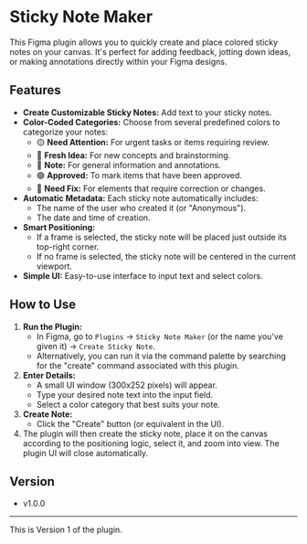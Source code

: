 # Sticky Note Maker

This Figma plugin allows you to quickly create and place colored sticky notes on your canvas. It's perfect for adding feedback, jotting down ideas, or making annotations directly within your Figma designs.

## Features

* **Create Customizable Sticky Notes:** Add text to your sticky notes.
* **Color-Coded Categories:** Choose from several predefined colors to categorize your notes:
  * 🟡 **Need Attention:** For urgent tasks or items requiring review.
  * 🩷 **Fresh Idea:** For new concepts and brainstorming.
  * 🔵 **Note:** For general information and annotations.
  * 🟢 **Approved:** To mark items that have been approved.
  * 🔴 **Need Fix:** For elements that require correction or changes.
* **Automatic Metadata:** Each sticky note automatically includes:
  * The name of the user who created it (or "Anonymous").
  * The date and time of creation.
* **Smart Positioning:**
  * If a frame is selected, the sticky note will be placed just outside its top-right corner.
  * If no frame is selected, the sticky note will be centered in the current viewport.
* **Simple UI:** Easy-to-use interface to input text and select colors.

## How to Use

1. **Run the Plugin:**
   * In Figma, go to `Plugins` -> `Sticky Note Maker` (or the name you've given it) -> `Create Sticky Note`.
   * Alternatively, you can run it via the command palette by searching for the "create" command associated with this plugin.
2. **Enter Details:**
   * A small UI window (300x252 pixels) will appear.
   * Type your desired note text into the input field.
   * Select a color category that best suits your note.
3. **Create Note:**
   * Click the "Create" button (or equivalent in the UI).
4. The plugin will then create the sticky note, place it on the canvas according to the positioning logic, select it, and zoom into view. The plugin UI will close automatically.

## Version

* v1.0.0

---

This is Version 1 of the plugin.


